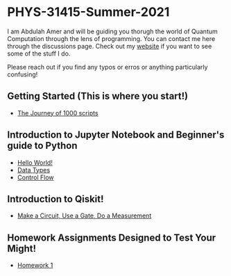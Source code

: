 # PHYS-31415-Summer-2021

I am Abdulah Amer and will be guiding you thorugh the world of Quantum Computation through the lens of programming. You can contact me here through the discussions page. 
Check out my [website](https://abdulahamer.github.io/) if you want to see some of the stuff I do.

Please reach out if you find any typos or erros or anything particularly confusing! 

## Getting Started (This is where you start!) 

* [The Journey of 1000 scripts](https://github.com/AbdulahAmer/PHYS-31415-Summer-2021/blob/ad2ecf8f932767c4040c99858b57c3ab6b517a4b/Getting-Started/The%20Journey%20of%201000%20scripts.md)


## Introduction to Jupyter Notebook and Beginner's guide to Python

* [Hello World!]( https://github.com/AbdulahAmer/PHYS-31415-Summer-2021/blob/4df3ee490c57e06ce434ab6f51e978ef5d454687/Intro%20to%20Jupyter%20Notebook%20and%20Python/Variables,%20and%20Hello%20World.ipynb )
* [Data Types](https://github.com/AbdulahAmer/PHYS-31415-Summer-2021/blob/4df3ee490c57e06ce434ab6f51e978ef5d454687/Intro%20to%20Jupyter%20Notebook%20and%20Python/Data%20Types.ipynb)
* [Control Flow](https://github.com/AbdulahAmer/PHYS-31415-Summer-2021/blob/4df3ee490c57e06ce434ab6f51e978ef5d454687/Intro%20to%20Jupyter%20Notebook%20and%20Python/Control%20Flow%20.ipynb)

## Introduction to Qiskit! 

* [Make a Circuit, Use a Gate, Do a Measurement](https://github.com/AbdulahAmer/PHYS-31415-Summer-2021/blob/bd4995ea3a1b6d1932336bdb84696f3ab77263a9/Intro%20to%20Qiskit/Make%20a%20Circuit,%20Use%20a%20Gate,%20do%20%20a%20Measurement.ipynb)


## Homework Assignments Designed to Test Your Might! 

* [Homework 1](https://github.com/AbdulahAmer/PHYS-31415-Summer-2021/blob/3250974c4eb03894af3c717d7c8286854b105493/Homework/Phys_31415_Homework__1%20.pdf)
